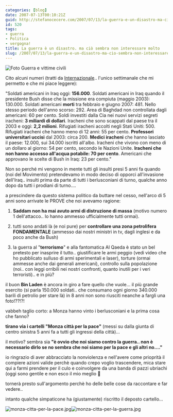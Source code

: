 ```yaml
---
categories: [blog]
date: 2007-07-13T00:10:21Z
guid: http://stefanocecere.com/2007/07/13/la-guerra-e-un-disastro-ma-cio-sembra-non-interessare-molto/
id: 520
tags:
- guerra
- Politica
- vergogna!
title: La guerra è un disastro. ma ciò sembra non interessare molto
slug: /2007/07/13/la-guerra-e-un-disastro-ma-cio-sembra-non-interessare-molto/
---
```


![Foto Guerra e vittime civili](http://stefanocecere.com/wp-content/uploads/sites/3/2007/07/foto_guerra.jpg)
  
Cito alcuni numeri (tratti da [Internazionale](http://www.internazionale.it).. l'unico settimanale che mi permetto e che mi piace leggere):

"Soldati americani in Iraq oggi: **156.000**. Soldati americani in Iraq quando il presidente Bush disse che la missione era compiuta (maggio 2003): 130.000. Soldati americani **morti** tra febbraio e giugno 2007: 481. Nello stesso periodo dell'anno scorso: 292. Area di Baghdad non controllata dagli americani: 60 per cento. Soldi investiti dalla Cia nei nuovi servizi segreti iracheni: **3 miliardi di dollari**. Iracheni che sono scappati dal paese tra il 2003 e oggi: **2,2 milioni**. Rifugiati iracheni accolti negli Stati Uniti: 500. Rifugiati iracheni che hanno meno di 12 anni: 55 per cento. **Professori universitari uccisi** dal 2003: circa 200. **Medici iracheni** che hanno lasciato il paese: 12.000, sui 34.000 iscritti all'albo. Iracheni che vivono con meno di un dollaro al giorno: 54 per cento, secondo le Nazioni Unite. **Iracheni che non hanno accesso all'acqua potabile: 70 per cento**. Americani che approvano le scelte di Bush in Iraq: 23 per cento."

Non so perché mi vengono in mente tutti gli insulti presi 5 anni fa quando (noi del Movimento) pretendevamo in modo deciso di opporci all'invasione dell'Iraq.. insulti prima da parte di tutti i berlusconiani di turno, qualche anno dopo da tutti i prodiani di turno….

a prescindere da questo sistema politico da buttare nel cesso, nell'arco di 5 anni sono arrivate le PROVE che noi avevamo ragione:

1) **Saddam non ha mai avuto armi di distruzione di massa** (motivo numero 1 dell'attacco.. lo hanno ammesso ufficialmente tutti ormai).

2) tutti sono andati là (e noi pure) per **controllare una zona petrolifera FONDAMENTALE** (ammesso dai nostri ministri in tv, dagli inglesi e da poco anche da Bush)

3) la guerra al "**terrorismo**" e alla fantomatica Al Qaeda è stato un bel pretesto per inasprire il tutto.. giustificare le armi peggio (vedi video che ho pubblicato sulluso di armi sperimentali e laser), torture (ormai ammesse anche dai generali americani), controllo sulla popolazione (noi.. con leggi orribili nei nostri confronti, quanto inutili per i veri terroristi).. e in più?

il buon **Bin Laden** è ancora in giro a fare quello che vuole… il più grande esercito (si parla 150.000 soldati.. che consumano ogni giorno 340.000 barili di petrolio per stare là) in 8 anni non sono riusciti neanche a fargli una foto!??!?!

vabbeh taglio corto: a Monza hanno vinto i berlusconiani e la prima cosa che fanno?
  
**tirano via i cartelli "Monza città per la pace"** (messi su dalla giunta di centro sinistra 5 anni fa a tutti gli ingressi della città)…
  
il motivo? sembra sia **"è ovvio che noi siamo contro la guerra.. non è necessario dirlo se no sembra che noi siamo per la pace e gli altri no…."**

io ringrazio di aver abbracciato la nonviolenza e nell'avere come prioprità il compiere azioni valide perchè quando crepo voglio trascendere, mica stare qui a farmi prendere per il culo e coinvolgere da una banda di pazzi ubriachi (oggi sono gentile e non esco il mio meglio 🙂

tornerà presto sull'argomento perchè ho delle belle cose da raccontare e far vedere..

intanto qualche simpaticone ha (giustamente) riscritto il deposto cartello…

![monza-citta-per-la-pace.jpg](http://stefanocecere.com/wp-content/uploads/sites/3/2007/07/monza-citta-per-la-pace.thumbnail.jpg)![monza-citta-per-la-guerra.jpg](http://stefanocecere.com/wp-content/uploads/sites/3/2007/07/monza-citta-per-la-guerra.thumbnail.jpg)
